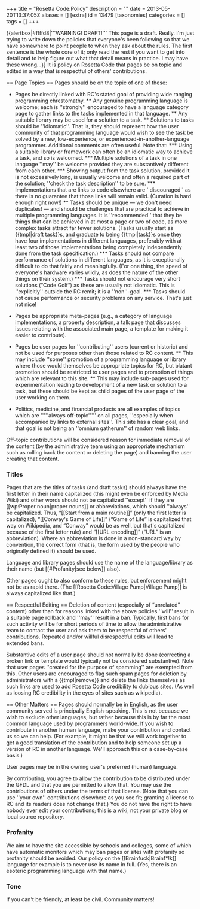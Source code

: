 +++
title = "Rosetta Code:Policy"
description = ""
date = 2013-05-20T13:37:05Z
aliases = []
[extra]
id = 13479
[taxonomies]
categories = []
tags = []
+++

{{alertbox|#ffffd8|'''WARNING! DRAFT!'''
This page is a draft. Really. I'm just trying to write down the policies that everyone's been following so that we have somewhere to point people to when they ask about the rules. The first sentence is the whole core of it; only read the rest if you want to get into detail and to help figure out what that detail means in practice. I may have these wrong…}}
It is policy on Rosetta Code that pages be on topic and edited in a way that is respectful of others' contributions.

== Page Topics ==
Pages should be on the topic of one of these:
* Pages be directly linked with RC's stated goal of providing wide ranging programming chrestomathy.
** Any genuine programming language is welcome; each is ''strongly'' encouraged to have a language category page to gather links to the tasks implemented in that language.
** Any suitable library may be used for a solution to a task.
** Solutions to tasks should be ''idiomatic''. That is, they should represent how the user community of that programming language would wish to see the task be solved by a new, low-experience, or experienced-in-another-language programmer. Additional comments are often useful. Note that:
*** Using a suitable library or framework can often be an idiomatic way to achieve a task, and so is welcomed.
*** Multiple solutions of a task in one language ''may'' be welcome provided they are substantively different from each other.
*** Showing output from the task solution, provided it is not excessively long, is usually welcome and often a required part of the solution; ''check the task description'' to be sure.
*** Implementations that are links to code elsewhere are ''discouraged'' as there is no guarantee that those links will remain valid. (Curation is hard enough right now!)
** Tasks should be unique — we don't need duplicates! — and should be challenges that are practical to achieve in multiple programming languages. It is ''recommended'' that they be things that can be achieved in at most a page or two of code, as more complex tasks attract far fewer solutions. (Tasks usually start as {{tmpl|draft task}}s, and graduate to being {{tmpl|task}}s once they have four implementations in different languages, preferably with at least two of those implementations being completely independently done from the task specification.)
*** Tasks should not compare performance of solutions in different languages, as it is exceptionally difficult to do that fairly and meaningfully. (For one thing, the speed of everyone's hardware varies wildly, as does the nature of the other things on their system.)
*** Tasks should not encourage very short solutions (“Code Golf”) as these are usually not idiomatic. This is ''explicitly'' outside the RC remit; it is a ''non''-goal.
*** Tasks should not cause performance or security problems on any service. That's just not nice!

* Pages be appropriate meta-pages (e.g., a category of language implementations, a property description, a talk page that discusses issues relating with the associated main page, a template for making it easier to contribute).

* Pages be user pages for ''contributing'' users (current or historic) and not be used for purposes other than those related to RC content.
** This may include ''some'' promotion of a programming language or library where those would themselves be appropriate topics for RC, but blatant promotion should be restricted to user pages and to promotion of things which are relevant to this site.
** This may include sub-pages used for experimentation leading to development of a new task or solution to a task, but these should be kept as child pages of the user page of the user working on them.

* Politics, medicine, and financial products are all examples of topics which are '''''always off-topic''''' on all pages, ''especially when accompanied by links to external sites''. This site has a clear goal, and that goal is not being an ''omnium gatherum'' of random web links.

Off-topic contributions will be considered reason for immediate removal of the content (by the administrative team using an appropriate mechanism such as rolling back the content or deleting the page) and banning the user creating that content.


###  Titles

Pages that are the titles of tasks (and draft tasks) should always have the first letter in their name capitalized (this might even be enforced by Media Wiki) and other words should not be capitalized ''except'' if they are [[wp:Proper noun|proper nouns]] or abbreviations, which should ''always'' be capitalized. Thus, “[[Start from a main routine]]” (only the first letter is capitalized), “[[Conway's Game of Life]]” (“Game of Life” is capitalized that way on Wikipedia, and “Conway” would be as well, but that's capitalized because of the first letter rule) and “[[URL encoding]]” (“URL” is an abbreviation). Where an abbreviation is done in a non-standard way by convention, the correct form (that is, the form used by the people who originally defined it) should be used.

Language and library pages should use the name of the language/library as their name (but [[#Profanity|see below]] also).

Other pages ought to also conform to these rules, but enforcement might not be as rapid there. (The [[Rosetta Code:Village Pump|Village Pump]] is always capitalized like that.)

== Respectful Editing ==
Deletion of content (especially of “unrelated” content) other than for reasons linked with the above policies ''will'' result in a suitable page rollback and ''may'' result in a ban. Typically, first bans for such activity will be for short periods of time to allow the administrative team to contact the user and ask them to be respectful of others' contributions. Repeated and/or willful disrespectful edits will lead to extended bans.

Substantive edits of a user page should not normally be done (correcting a broken link or template would typically not be considered substantive). Note that user pages ''created for the purpose of spamming'' are exempted from this. Other users are encouraged to flag such spam pages for deletion by administrators with a {{tmpl|remove}} and delete the links themselves as such links are used to add Rosetta Code credibility to dubious sites. (As well as loosing RC credibility in the eyes of sites such as wikipedia).

== Other Matters ==
Pages should normally be in English, as the user community served is principally English-speaking. This is not because we wish to exclude other languages, but rather because this is by far the most common language used by programmers world-wide. If you wish to contribute in another human language, make your contribution and contact us so we can help. (For example, it might be that we will work together to get a good translation of the contribution and to help someone set up a version of RC in another language. We'll approach this on a case-by-case basis.)

User pages may be in the owning user's preferred (human) language.

By contributing, you agree to allow the contribution to be distributed under the GFDL and that you are permitted to allow that. You may use the contributions of others under the terms of that license. (Note that you can use ''your own'' contributions elsewhere as you see fit; granting a license to RC and its readers does not change that.) You do not have the right to have nobody ever edit your contributions; this is a wiki, not your private blog or local source repository.


### Profanity

We aim to have the site accessible by schools and colleges, some of which have automatic monitors which may ban pages or sites with profanity so profanity should be avoided. Our policy on the [[Brainfuck|Brainf*!k]] language for example is to never use its name in full. (Yes, there is an esoteric programming language with that name.)


### Tone

If you can't be friendly, at least be civil. Community matters!
